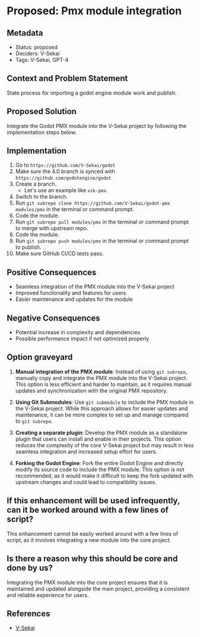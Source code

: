 # Proposed: Pmx module integration

## Metadata

- Status: proposed
- Deciders: V-Sekai
- Tags: V-Sekai, GPT-4

## Context and Problem Statement

State process for importing a godot engine module work and publish.

## Proposed Solution

Integrate the Godot PMX module into the V-Sekai project by following the implementation steps below.

## Implementation

1. Go to `https://github.com/V-Sekai/godot`
2. Make sure the 4.0 branch is synced with `https://github.com/godotengine/godot`
3. Create a branch.
   - Let's use an example like `vsk-pmx`.
4. Switch to the branch.
5. Run `git subrepo clone https://github.com/V-Sekai/godot-pmx modules/pmx` in the terminal or command prompt.
6. Code the module.
7. Run `git subrepo pull modules/pmx` in the terminal or command prompt to merge with upstream repo.
6. Code the module.
8. Run `git subrepo push modules/pmx` in the terminal or command prompt to publish.
9. Make sure GitHub CI/CD tests pass.

## Positive Consequences

- Seamless integration of the PMX module into the V-Sekai project
- Improved functionality and features for users
- Easier maintenance and updates for the module

## Negative Consequences

- Potential increase in complexity and dependencies
- Possible performance impact if not optimized properly

## Option graveyard

1. **Manual integration of the PMX module**: Instead of using `git subrepo`, manually copy and integrate the PMX module into the V-Sekai project. This option is less efficient and harder to maintain, as it requires manual updates and synchronization with the original PMX repository.

2. **Using Git Submodules**: Use `git submodule` to include the PMX module in the V-Sekai project. While this approach allows for easier updates and maintenance, it can be more complex to set up and manage compared to `git subrepo`.

3. **Creating a separate plugin**: Develop the PMX module as a standalone plugin that users can install and enable in their projects. This option reduces the complexity of the core V-Sekai project but may result in less seamless integration and increased setup effort for users.

4. **Forking the Godot Engine**: Fork the entire Godot Engine and directly modify its source code to include the PMX module. This option is not recommended, as it would make it difficult to keep the fork updated with upstream changes and could lead to compatibility issues.

## If this enhancement will be used infrequently, can it be worked around with a few lines of script?

This enhancement cannot be easily worked around with a few lines of script, as it involves integrating a new module into the core project.

## Is there a reason why this should be core and done by us?

Integrating the PMX module into the core project ensures that it is maintained and updated alongside the main project, providing a consistent and reliable experience for users.

## References

- [V-Sekai](https://v-sekai.org/)